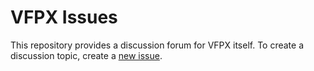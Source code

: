 # VFPX Issues
This repository provides a discussion forum for VFPX itself. To create a discussion topic, create a [new issue](https://github.com/VFPX/VFPXIssues/issues/new).
